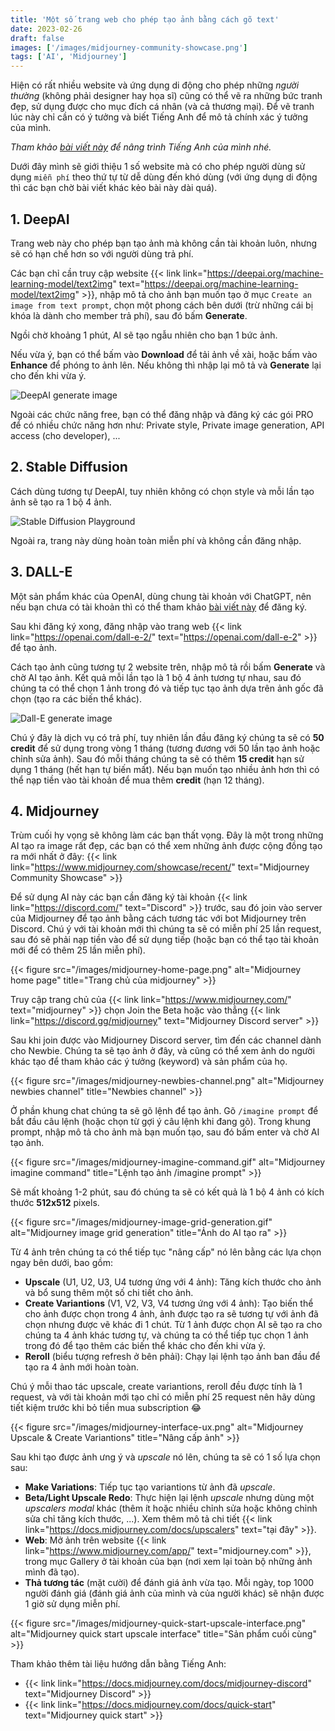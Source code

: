 ```yaml
---
title: 'Một số trang web cho phép tạo ảnh bằng cách gõ text'
date: 2023-02-26
draft: false
images: ['/images/midjourney-community-showcase.png']
tags: ['AI', 'Midjourney']
---
```


Hiện có rất nhiều website và ứng dụng di động cho phép những _người thường_ (không phải designer hay họa sĩ) cũng có thể vẽ ra những bức tranh đẹp, sử dụng được cho mục đích cá nhân (và cả thương mại). Để vẽ tranh lúc này chỉ cần có ý tưởng và biết Tiếng Anh để mô tả chính xác ý tưởng của mình.

_Tham khảo [bài viết này](/blog/chia-se-cach-hoc-tieng-anh-cho-nguoi-ngheo) để nâng trình Tiếng Anh của mình nhé._

Dưới đây mình sẽ giới thiệu 1 số website mà có cho phép người dùng sử dụng `miễn phí` theo thứ tự từ dễ dùng đến khó dùng (với ứng dụng di động thì các bạn chờ bài viết khác kẻo bài này dài quá).

## 1. DeepAI

Trang web này cho phép bạn tạo ảnh mà không cần tài khoản luôn, nhưng sẽ có hạn chế hơn so với người dùng trả phí.

Các bạn chỉ cần truy cập website {{< link link="https://deepai.org/machine-learning-model/text2img" text="https://deepai.org/machine-learning-model/text2img" >}}, nhập mô tả cho ảnh bạn muốn tạo ở mục `Create an image from text prompt`, chọn một phong cách bên dưới (trừ những cái bị khóa là dành cho member trả phí), sau đó bấm **Generate**.

Ngồi chờ khoảng 1 phút, AI sẽ tạo ngẫu nhiên cho bạn 1 bức ảnh.

Nếu vừa ý, bạn có thể bấm vào **Download** để tải ảnh về xài, hoặc bấm vào **Enhance** để phóng to ảnh lên. Nếu không thì nhập lại mô tả và **Generate** lại cho đến khi vừa ý.

![DeepAI generate image](/images/deepai-generate-image.png)

Ngoài các chức năng free, bạn có thể đăng nhập và đăng ký các gói PRO để có nhiều chức năng hơn như: Private style, Private image generation, API access (cho developer), ...

## 2. Stable Diffusion

Cách dùng tương tự DeepAI, tuy nhiên không có chọn style và mỗi lần tạo ảnh sẽ tạo ra 1 bộ 4 ảnh.

![Stable Diffusion Playground](/images/stable-diffusion-playground.png)

Ngoài ra, trang này dùng hoàn toàn miễn phí và không cần đăng nhập.

## 3. DALL-E

Một sản phẩm khác của OpenAI, dùng chung tài khoản với ChatGPT, nên nếu bạn chưa có tài khoản thì có thể tham khảo [bài viết này](/blog/huong-dan-tao-tai-khoan-va-su-dung-chatgpt-chi-voi-1-coc-tra-da) để đăng ký.

Sau khi đăng ký xong, đăng nhập vào trang web {{< link link="https://openai.com/dall-e-2/" text="https://openai.com/dall-e-2" >}} để tạo ảnh.

Cách tạo ảnh cũng tương tự 2 website trên, nhập mô tả rồi bấm **Generate** và chờ AI tạo ảnh. Kết quả mỗi lần tạo là 1 bộ 4 ảnh tương tự nhau, sau đó chúng ta có thể chọn 1 ảnh trong đó và tiếp tục tạo ảnh dựa trên ảnh gốc đã chọn (tạo ra các biến thể khác).

![Dall-E generate image](/images/dall-e-generate-image.png)

Chú ý đây là dịch vụ có trả phí, tuy nhiên lần đầu đăng ký chúng ta sẽ có **50 credit** để sử dụng trong vòng 1 tháng (tương đương với 50 lần tạo ảnh hoặc chỉnh sửa ảnh). Sau đó mỗi tháng chúng ta sẽ có thêm **15 credit** hạn sử dụng 1 tháng (hết hạn tự biến mất). Nếu bạn muốn tạo nhiều ảnh hơn thì có thể nạp tiền vào tài khoản để mua thêm **credit** (hạn 12 tháng).

## 4. Midjourney

Trùm cuối hy vọng sẽ không làm các bạn thất vọng. Đây là một trong những AI tạo ra image rất đẹp, các bạn có thể xem những ảnh được cộng đồng tạo ra mới nhất ở đây: {{< link link="https://www.midjourney.com/showcase/recent/" text="Midjourney Community Showcase" >}}

Để sử dụng AI này các bạn cần đăng ký tài khoản {{< link link="https://discord.com/" text="Discord" >}} trước, sau đó join vào server của Midjourney để tạo ảnh bằng cách tương tác với bot Midjourney trên Discord. Chú ý với tài khoản mới thì chúng ta sẽ có miễn phí 25 lần request, sau đó sẽ phải nạp tiền vào để sử dụng tiếp (hoặc bạn có thể tạo tài khoản mới để có thêm 25 lần miễn phí).

{{< figure src="/images/midjourney-home-page.png" alt="Midjourney home page" title="Trang chủ của midjourney" >}}

Truy cập trang chủ của {{< link link="https://www.midjourney.com/" text="midjourney" >}} chọn Join the Beta hoặc vào thẳng {{< link link="https://discord.gg/midjourney" text="Midjourney Discord server" >}}

Sau khi join được vào Midjourney Discord server, tìm đến các channel dành cho Newbie. Chúng ta sẽ tạo ảnh ở đây, và cũng có thể xem ảnh do người khác tạo để tham khảo các ý tưởng (keyword) và sản phẩm của họ.

{{< figure src="/images/midjourney-newbies-channel.png" alt="Midjourney newbies channel" title="Newbies channel" >}}

Ở phần khung chat chúng ta sẽ gõ lệnh để tạo ảnh. Gõ `/imagine prompt` để bắt đầu câu lệnh (hoặc chọn từ gợi ý câu lệnh khi đang gõ). Trong khung prompt, nhập mô tả cho ảnh mà bạn muốn tạo, sau đó bấm enter và chờ AI tạo ảnh.

{{< figure src="/images/midjourney-imagine-command.gif" alt="Midjourney imagine command" title="Lệnh tạo ảnh /imagine prompt" >}}

Sẽ mất khoảng 1-2 phút, sau đó chúng ta sẽ có kết quả là 1 bộ 4 ảnh có kích thước **512x512** pixels.

{{< figure src="/images/midjourney-image-grid-generation.gif" alt="Midjourney image grid generation" title="Ảnh do AI tạo ra" >}}

Từ 4 ảnh trên chúng ta có thể tiếp tục "nâng cấp" nó lên bằng các lựa chọn ngay bên dưới, bao gồm:

- **Upscale** (U1, U2, U3, U4 tương ứng với 4 ảnh): Tăng kích thước cho ảnh và bổ sung thêm một số chi tiết cho ảnh.
- **Create Variantions** (V1, V2, V3, V4 tương ứng với 4 ảnh): Tạo biến thể cho ảnh được chọn trong 4 ảnh, ảnh được tạo ra sẽ tương tự với ảnh đã chọn nhưng được vẽ khác đi 1 chút. Từ 1 ảnh được chọn AI sẽ tạo ra cho chúng ta 4 ảnh khác tương tự, và chúng ta có thể tiếp tục chọn 1 ảnh trong đó để tạo thêm các biến thể khác cho đến khi vừa ý.
- **Reroll** (biểu tượng refresh ở bên phải): Chạy lại lệnh tạo ảnh ban đầu để tạo ra 4 ảnh mới hoàn toàn.

Chú ý mỗi thao tác upscale, create variantions, reroll đều được tính là 1 request, và với tài khoản mới tạo chỉ có miễn phí 25 request nên hãy dùng tiết kiệm trước khi bỏ tiền mua subscription 😂

{{< figure src="/images/midjourney-interface-ux.png" alt="Midjourney Upscale & Create Variantions" title="Nâng cấp ảnh" >}}

Sau khi tạo được ảnh ưng ý và _upscale_ nó lên, chúng ta sẽ có 1 số lựa chọn sau:

- **Make Variations**: Tiếp tục tạo variantions từ ảnh đã _upscale_.
- **Beta/Light Upscale Redo**: Thực hiện lại lệnh _upscale_ nhưng dùng một _upscalers modal_ khác (thêm ít hoặc nhiều chỉnh sửa hoặc không chỉnh sửa chỉ tăng kích thước, ...). Xem thêm mô tả chi tiết {{< link link="https://docs.midjourney.com/docs/upscalers" text="tại đây" >}}.
- **Web**: Mở ảnh trên website {{< link link="https://www.midjourney.com/app/" text="midjourney.com" >}}, trong mục Gallery ở tài khoản của bạn (nơi xem lại toàn bộ những ảnh mình đã tạo).
- **Thả tương tác** (mặt cười) để đánh giá ảnh vừa tạo. Mỗi ngày, top 1000 người đánh giá (đánh giá ảnh của mình và của người khác) sẽ nhận được 1 giờ sử dụng miễn phí.

{{< figure src="/images/midjourney-quick-start-upscale-interface.png" alt="Midjourney quick start upscale interface" title="Sản phẩm cuối cùng" >}}

Tham khảo thêm tài liệu hướng dẫn bằng Tiếng Anh:

- {{< link link="https://docs.midjourney.com/docs/midjourney-discord" text="Midjourney Discord" >}}
- {{< link link="https://docs.midjourney.com/docs/quick-start" text="Midjourney quick start" >}}
